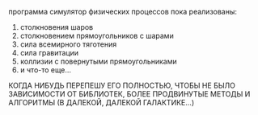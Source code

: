 программа симулятор физических процессов
пока реализованы: 
1. столкновения шаров
2. столкновением прямоугольников с шарами
3. сила всемирного тяготения
4. сила гравитации
5. коллизии с повернутыми прямоугольниками
6. и что-то еще... 


КОГДА НИБУДЬ ПЕРЕПЕШУ ЕГО ПОЛНОСТЬЮ, ЧТОБЫ НЕ БЫЛО ЗАВИСИМОСТИ ОТ БИБЛИОТЕК, БОЛЕЕ ПРОДВИНУТЫЕ МЕТОДЫ И АЛГОРИТМЫ (В ДАЛЕКОЙ, ДАЛЕКОЙ ГАЛАКТИКЕ...)
